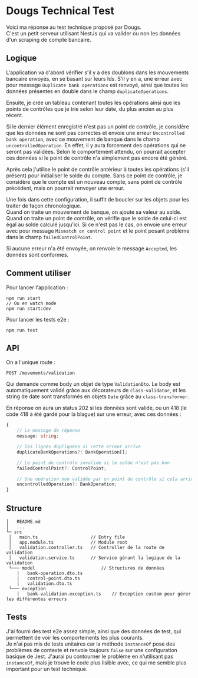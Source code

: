 # Dougs Technical Test

Voici ma réponse au test technique proposé par Dougs.  
C'est un petit serveur utilisant NestJs qui va valider ou non les données d'un scraping de compte bancaire.

## Logique

L'application va d'abord vérifier s'il y a des doublons dans les mouvements bancaire envoyés, en se basant sur leurs Ids. S'il y en a, une erreur avec pour message `Duplicate bank operations` est renvoyé, ainsi que toutes les données présentes en double dans le champ `duplicateOperations`.  

Ensuite, je crée un tableau contenant toutes les opérations ainsi que les points de contrôles que je trie selon leur date, du plus ancien au plus récent. 

Si le dernier élément enregistré n'est pas un point de contrôle, je considère que les données ne sont pas correctes et envoie une erreur `Uncontrolled bank operation`, avec ce mouvement de banque dans le champ `uncontrolledOperation`. En effet, il y aura forcement des opérations qui ne seront pas validées. Selon le comportement attendu, on pourrait accepter ces données si le point de contrôle  n'a simplement pas encore été généré.

Après cela j'utilise le point de contrôle antérieur à toutes les opérations (s'il présent) pour initialiser le solde du compte. Sans ce point de contrôle, je considère que le compte est un nouveau compte, sans point de contrôle précédent, mais on pourrait renvoyer une erreur.  

Une fois dans cette configuration, il suffit de boucler sur les objets pour les traiter de façon chronologique.   
Quand on traite un mouvement de banque, on ajoute sa valeur au solde.  
Quand on traite un point de contrôle, on vérifie que le solde de celui-ci est égal au solde calculé jusqu'ici. Si ce n'est pas le cas, on envoie une erreur avec pour message `Mismatch on control point` et le point posant problème dans le champ `failedControlPoint`.  

Si aucune erreur n'a été envoyée, on renvoie le message `Accepted`, les données sont conformes.

## Comment utiliser

Pour lancer l'application :
```
npm run start
// Ou en watch mode
npm run start:dev
```

Pour lancer les tests e2e :
```
npm run test
```

## API
On a l'unique route :
```
POST /movements/validation
```

Qui demande comme body un objet de type `ValidationDto`. Le body est automatiquement validé grâce aux décorateurs de `class-validator`, et les string de date sont transformés en objets `Date` grâce au `class-transformer`.  

En réponse on aura un status 202 si les données sont valide, ou un 418 (le code 418 à été gardé pour la blague) sur une erreur, avec ces données :
```ts
{
    // Le message de réponse
    message: string; 

    // les lignes dupliquées si cette erreur arrive
    duplicateBankOperations?: BankOperation[]; 

    // Le point de contrôle invalide si le solde n'est pas bon
    failedControlPoint?: ControlPoint;

    // Une opération non validée par un point de contrôle si cela arrive
    uncontrolledOperation?: BankOperation;
}
```

## Structure

```
│   README.md
│   ...
└─ src
 │   main.ts                    // Entry file
 │   app.module.ts              // Module root
 │   validation.controller.ts   // Controller de la route de validation
 │   validation.service.ts      // Service gérant la logique de la validation
 └─── model                         // Structures de données
    |   bank-operation.dto.ts
    |   control-point.dto.ts
    |   validation.dto.ts           
 └─── exception
    |   bank-validation.exception.ts    // Exception custom pour gérer les différentes erreurs
```


## Tests
J'ai fourni des test e2e assez simple, ainsi que des données de test, qui permettent de voir les comportements les plus courants.  
Je n'ai pas mis de tests unitaires car la méthode `instanceOf` pose des problèmes de contexte et renvoie toujours `false` sur une configuration basique de Jest.  J'aurai pu contourner le problème en n'utilisant pas `instanceOf`, mais je trouve le code plus lisible avec, ce qui me semble plus important pour un test technique.
